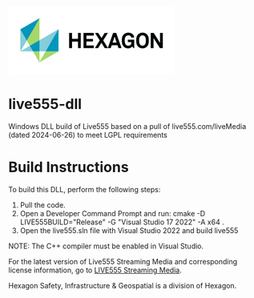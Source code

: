 ![Hexagon logo](/Hexagon_RGB.jpg)

# live555-dll
Windows DLL build of Live555 based on a pull of live555.com/liveMedia (dated 2024-06-26) to meet LGPL requirements

# Build Instructions
To build this DLL, perform the following steps:
1. Pull the code.
2. Open a Developer Command Prompt and run: cmake -D LIVE555BUILD="Release" -G "Visual Studio 17 2022" -A x64 .
3. Open the live555.sln file with Visual Studio 2022 and build live555

NOTE: The C++ compiler must be enabled in Visual Studio.

For the latest version of Live555 Streaming Media and corresponding license information, go to [LIVE555 Streaming Media](http://www.live555.com/liveMedia/).

Hexagon Safety, Infrastructure & Geospatial is a division of Hexagon.
